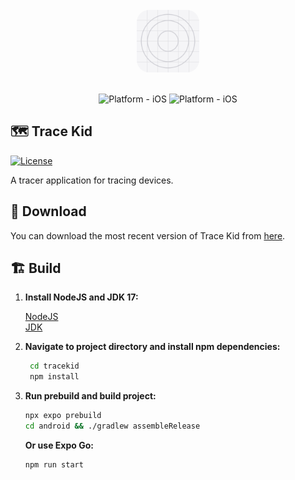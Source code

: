 <br/>
<div align="center">
<a href="https://github.com/darksky6666/tracekid">
<img style="border-radius:20%;" class="rounded-image" src="./assets/images/icon.png" alt="Logo" width="100" height="100">
</a>
<br/><br/>

![Platform - iOS](https://img.shields.io/badge/platform-iOS-blue.svg)
![Platform - iOS](https://img.shields.io/badge/platform-android-red.svg)
</div>

## 🗺️ Trace Kid

[![License](https://img.shields.io/badge/License-BSD_3--Clause-blue.svg)](https://opensource.org/licenses/BSD-3-Clause)

A tracer application for tracing devices.

## 🔽 Download

You can download the most recent version of Trace Kid from
[here](https://github.com/darksky6666/tracekid/releases/latest).  

## 🏗️ Build

1. **Install NodeJS and JDK 17:** <br/>
   
   [NodeJS](https://nodejs.org) <br />
   [JDK](https://www.azul.com/downloads/?version=java-17-lts&os=windows&architecture=x86-64-bit&package=jdk#zulu)

2. **Navigate to project directory and install npm dependencies:**
   
   ```sh
    cd tracekid
    npm install
   ```

3. **Run prebuild and build project:**
   ```sh
   npx expo prebuild
   cd android && ./gradlew assembleRelease
   ```
   **Or use Expo Go:**
   ```sh
   npm run start
   ```

